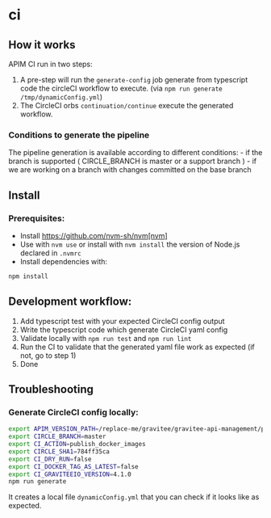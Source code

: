 # ci

## How it works

APIM CI run in two steps:

1. A pre-step will run the `generate-config` job generate from typescript code the circleCI workflow to execute. (via `npm run generate /tmp/dynamicConfig.yml`)
2. The CircleCI orbs `continuation/continue` execute the generated workflow.

### Conditions to generate the pipeline
The pipeline generation is available according to different conditions:
    - if the branch is supported ( CIRCLE_BRANCH is master or a support branch )
    - if we are working on a branch with changes committed on the base branch


## Install

### Prerequisites:

- Install https://github.com/nvm-sh/nvm[nvm]
- Use with `nvm use` or install with `nvm install` the version of Node.js declared in `.nvmrc`
- Install dependencies with:

```bash
npm install
```


## Development workflow:

1. Add typescript test with your expected CircleCI config output
2. Write the typescript code which generate CircleCI yaml config
4. Validate locally with `npm run test` and `npm run lint`
5. Run the CI to validate that the generated yaml file work as expected (if not, go to step 1)
6. Done


## Troubleshooting

### Generate CircleCI config locally:

```bash
export APIM_VERSION_PATH=/replace-me/gravitee/gravitee-api-management/pom.xml
export CIRCLE_BRANCH=master
export CI_ACTION=publish_docker_images
export CIRCLE_SHA1=784ff35ca
export CI_DRY_RUN=false
export CI_DOCKER_TAG_AS_LATEST=false
export CI_GRAVITEEIO_VERSION=4.1.0
npm run generate
```

It creates a local file `dynamicConfig.yml` that you can check if it looks like as expected.
